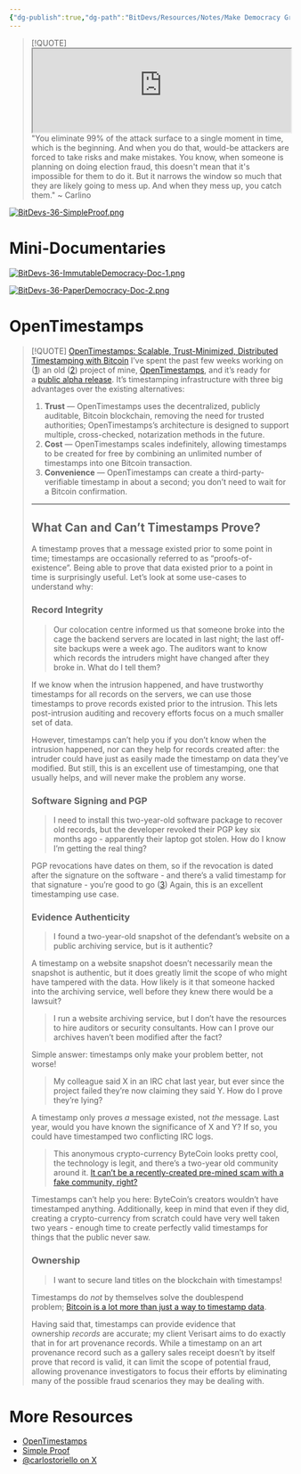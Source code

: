 ```yaml
---
{"dg-publish":true,"dg-path":"BitDevs/Resources/Notes/Make Democracy Great Again with Bitcoin.md","permalink":"/bit-devs/resources/notes/make-democracy-great-again-with-bitcoin/","title":"Make Democracy Great Again with Bitcoin","tags":["bitcoin","bitdevs","socratic-35","politics","democracy","voting"],"noteIcon":"3","created":"2024-07-19T21:35:19.861-10:00","updated":"2024-07-19T21:55:53.982-10:00"}
---
```




> [!QUOTE] <iframe src='https://6626b866f2af87-36468692.castos.com/player/1783540' width='100%' height='150'></iframe>
> "You eliminate 99% of the attack surface to a single moment in time, which is the beginning. And when you do that, would-be attackers are forced to take risks and make mistakes. You know, when someone is planning on doing election fraud, this doesn't mean that it's impossible for them to do it. But it narrows the window so much that they are likely going to mess up. And when they mess up, you catch them." 
> ~ Carlino

[![BitDevs-36-SimpleProof.png](/img/user/para/artifacts/BitDevs-36-SimpleProof.png)](https://simpleproof.com/)

# Mini-Documentaries

[![BitDevs-36-ImmutableDemocracy-Doc-1.png](/img/user/para/artifacts/BitDevs-36-ImmutableDemocracy-Doc-1.png)](https://youtu.be/g0nnM5_Z90E)

[![BitDevs-36-PaperDemocracy-Doc-2.png](/img/user/para/artifacts/BitDevs-36-PaperDemocracy-Doc-2.png)](https://youtu.be/B6pblkaZMCo)

# OpenTimestamps

> [!QUOTE] [OpenTimestamps: Scalable, Trust-Minimized, Distributed Timestamping with Bitcoin](https://petertodd.org/2016/opentimestamps-announcement)
>I’ve spent the past few weeks working on ([1](https://petertodd.org/2016/opentimestamps-announcement#fn:rewrite)) an old ([2](https://petertodd.org/2016/opentimestamps-announcement#fn:first-commit)) project of mine, [OpenTimestamps](https://opentimestamps.org/), and it’s ready for a [public alpha release](https://github.com/opentimestamps/opentimestamps-client/tree/opentimestamps-client-v0.2.0). It’s timestamping infrastructure with three big advantages over the existing alternatives:
>1. **Trust** — OpenTimestamps uses the decentralized, publicly auditable, Bitcoin blockchain, removing the need for trusted authorities; OpenTimestamps’s architecture is designed to support multiple, cross-checked, notarization methods in the future.
>2. **Cost** — OpenTimestamps scales indefinitely, allowing timestamps to be created for free by combining an unlimited number of timestamps into one Bitcoin transaction.
>3. **Convenience** — OpenTimestamps can create a third-party-verifiable timestamp in about a second; you don’t need to wait for a Bitcoin confirmation.
>
> ---
> 
> ## What Can and Can’t Timestamps Prove?
> 
> A timestamp proves that a message existed prior to some point in time; timestamps are occasionally referred to as “proofs-of-existence”. Being able to prove that data existed prior to a point in time is surprisingly useful. Let’s look at some use-cases to understand why:
> 
> ### Record Integrity
> >Our colocation centre informed us that someone broke into the cage the backend servers are located in last night; the last off-site backups were a week ago. The auditors want to know which records the intruders might have changed after they broke in. What do I tell them?
> 
> If we know when the intrusion happened, and have trustworthy timestamps for all records on the servers, we can use those timestamps to prove records existed prior to the intrusion. This lets post-intrusion auditing and recovery efforts focus on a much smaller set of data.
> 
> However, timestamps can’t help you if you don’t know when the intrusion happened, nor can they help for records created after: the intruder could have just as easily made the timestamp on data they’ve modified. But still, this is an excellent use of timestamping, one that usually helps, and will never make the problem any worse.
> 
> ### Software Signing and PGP
> 
> > I need to install this two-year-old software package to recover old records, but the developer revoked their PGP key six months ago - apparently their laptop got stolen. How do I know I’m getting the real thing?
> 
> PGP revocations have dates on them, so if the revocation is dated after the signature on the software - and there’s a valid timestamp for that signature - you’re good to go ([3](https://petertodd.org/2016/opentimestamps-announcement#fn:pgp-revocation)) Again, this is an excellent timestamping use case.
> 
> ### Evidence Authenticity
> 
> > I found a two-year-old snapshot of the defendant’s website on a public archiving service, but is it authentic?
> 
> A timestamp on a website snapshot doesn’t necessarily mean the snapshot is authentic, but it does greatly limit the scope of who might have tampered with the data. How likely is it that someone hacked into the archiving service, well before they knew there would be a lawsuit?
> 
> > I run a website archiving service, but I don’t have the resources to hire auditors or security consultants. How can I prove our archives haven’t been modified after the fact?
> 
> Simple answer: timestamps only make your problem better, not worse!
> 
> > My colleague said X in an IRC chat last year, but ever since the project failed they’re now claiming they said Y. How do I prove they’re lying?
> 
> A timestamp only proves _a_ message existed, not _the_ message. Last year, would you have known the significance of X and Y? If so, you could have timestamped two conflicting IRC logs.
> 
> > This anonymous crypto-currency ByteCoin looks pretty cool, the technology is legit, and there’s a two-year old community around it. [It can’t be a recently-created pre-mined scam with a fake community, right?](https://bitcointalk.org/index.php?topic=740112.0)
> 
> Timestamps can’t help you here: ByteCoin’s creators wouldn’t have timestamped anything. Additionally, keep in mind that even if they did, creating a crypto-currency from scratch could have very well taken two years - enough time to create perfectly valid timestamps for things that the public never saw.
> 
> ### Ownership
> 
> > I want to secure land titles on the blockchain with timestamps!
> 
> Timestamps do _not_ by themselves solve the doublespend problem; [Bitcoin is a lot more than just a way to timestamp data](http://www.metzdowd.com/pipermail/cryptography/2016-August/029947.html).
> 
> Having said that, timestamps can provide evidence that ownership _records_ are accurate; my client Verisart aims to do exactly that in for art provenance records. While a timestamp on an art provenance record such as a gallery sales receipt doesn’t by itself prove that record is valid, it can limit the scope of potential fraud, allowing provenance investigators to focus their efforts by eliminating many of the possible fraud scenarios they may be dealing with. 

# More Resources
- [OpenTimestamps](https://opentimestamps.org/)
- [Simple Proof](https://simpleproof.com/)
- [@carlostoriello on X](https://twitter.com/carlostoriello)

